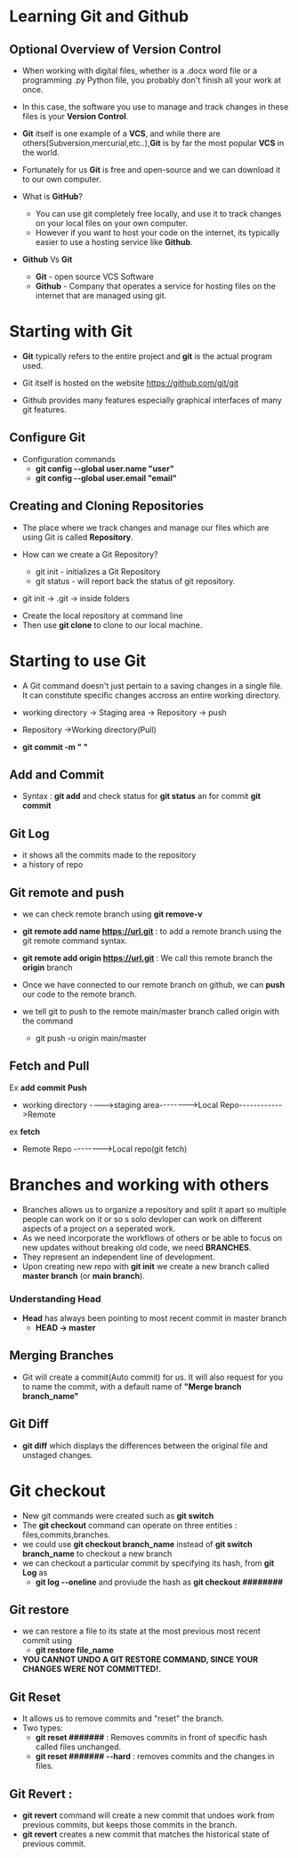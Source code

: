 # Learning Git and Github

## Optional Overview of Version Control

* When working with digital files, whether is a .docx word file or a programming .py Python file, you probably don't finish all your work at once.
* In this case, the software you use to manage and track changes in these files is your **Version Control**.
* **Git** itself is one example of a **VCS**, and while there are others(Subversion,mercurial,etc..),**Git** is by far the most popular **VCS** in the world.
* Fortunately for us **Git** is free and open-source and we can download it to our own computer.
* What is **GitHub**?

    * You can use git completely free locally, and use it to track changes on your local files on your own computer.
    * However if you want to host your code on the internet, its typically easier to use a hosting service like **Github**.

* **Github** Vs **Git**

    * **Git** - open source VCS Software
    * **Github** - Company that operates a service for hosting files on the internet that are managed using git.

# Starting with Git
 
- **Git** typically refers to the entire project and **git** is the actual program used.

- Git itself is hosted on the website https://github.com/git/git

- Github provides many features especially graphical interfaces of many git features.

## Configure Git
 
* Configuration commands 
    * **git config --global user.name "user"**
    * **git config --global user.email "email"**

## Creating and Cloning Repositories

- The place where we track changes and manage our files which are using Git is called **Repository**.

- How can we create a Git Repository?

    * git init - initializes a Git Repository
    * git status - will report back the status of git repository.
    
- git init -> .git -> inside folders

* Create the local repository at command line 
* Then use **git clone** to clone to our local machine.

# Starting to use Git

* A Git command doesn't just pertain to a saving changes in a single file. It can constitute specific changes accross an entire working directory.

* working directory -> Staging area -> Repository -> push 

* Repository ->Working directory(Pull)

* **git commit -m " "**

## Add and Commit

- Syntax : **git add** and check status for **git status** an for commit **git commit**

## Git Log

* it shows all the commits made to the repository
* a history of repo

## Git remote and push

* we can check remote branch using **git remove-v** 
* **git remote add name https://url.git** : to add a remote branch using the git remote command syntax.

* **git remote add origin https://url.git** : We call this remote branch the **origin** branch 

* Once we have connected to our remote branch on github, we can **push** our code to the remote branch.

* we tell git to push to the remote main/master branch called origin with the command 

    * git push -u origin main/master

## Fetch and Pull
Ex                 **add**         **commit**           **Push**
* working directory ---->staging area-------->Local Repo------------>Remote

ex            **fetch**
* Remote Repo -------->Local repo(git fetch)


# Branches and working with others

* Branches allows us to organize a repository and split it apart so multiple people can work on it or so s solo devloper can work on different aspects of a project on a seperated work.
* As we need incorporate the workflows of others or be able to focus on new updates without breaking old code, we need **BRANCHES**.
* They represent an independent line of development.
* Upon creating new repo with **git init** we create a new branch called **master branch** (or **main branch**).

### Understanding Head

* **Head** has always been pointing to most recent commit in master branch 
    * **HEAD -> master**

## Merging Branches

* Git will create a commit(Auto commit) for us. It will also request for you to name the commit, with a default name of **"Merge branch branch_name"**

## Git Diff

* **git diff** which displays the differences between the original file and unstaged changes.

# Git checkout 
 * New git commands were created such as **git switch**
 * The **git checkout** command can operate on three entities : files,commits,branches.
 * we could use **git checkout branch_name** instead of **git switch branch_name** to checkout a new branch
 * we can checkout a particular commit by specifying its hash, from **git Log** as
    * **git log --oneline** and proviude the hash as **git checkout ########**

## Git restore

* we can restore a file to its state at the most previous most recent commit using
    * **git restore file_name**
* **YOU CANNOT UNDO A GIT RESTORE COMMAND, SINCE YOUR CHANGES WERE NOT COMMITTED!.**

## Git Reset

* It allows us to remove commits and "reset" the branch.
* Two types: 
    * **git reset #######** : Removes commits in front of specific hash called files unchanged.
    * **git reset ####### --hard** : removes commits and the changes in files.

## Git Revert :

* **git revert** command will create a new commit that undoes work from previous commits, but keeps those commits in the branch.
* **git revert** creates a new commit that matches the historical state of previous commit.


